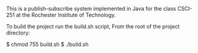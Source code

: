 This is a publish-subscribe system implemented in Java for the class CSCI-251 at the Rochester Institute of Technology.

To build the project run the build.sh script,
From the root of the project directory:

$ chmod 755 build.sh
$ ./build.sh
